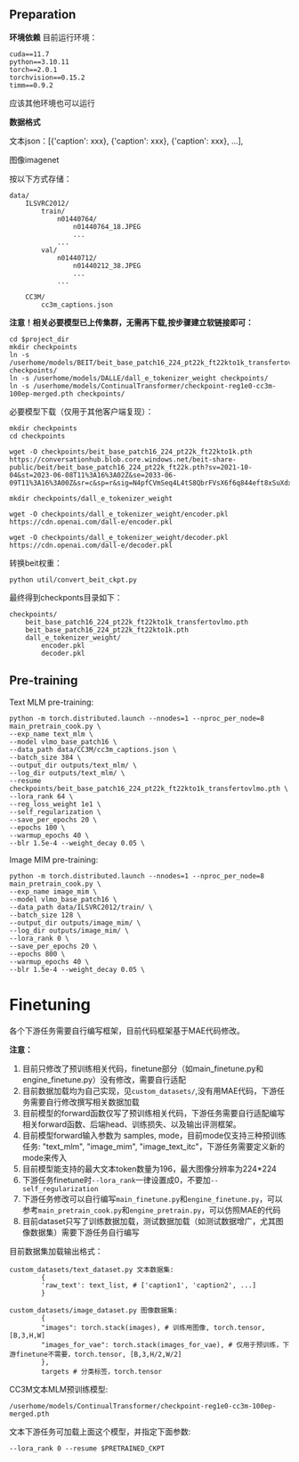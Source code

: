 ##  Preparation
**环境依赖**
目前运行环境：
```
cuda==11.7
python==3.10.11
torch==2.0.1
torchvision==0.15.2
timm==0.9.2
```
应该其他环境也可以运行
<!-- 但是timm必须为0.3.2。其中timm可能和高版本torch存在冲突，解决方法见：[this issue](https://github.com/huggingface/pytorch-image-models/issues/420#issuecomment-776459842) -->


**数据格式**

文本json：[{'caption': xxx}, {'caption': xxx}, {'caption': xxx}, ...], 

图像imagenet

按以下方式存储：

```
data/
    ILSVRC2012/
        train/
            n01440764/
                n01440764_18.JPEG
                ...
            ...
        val/
            n01440712/
                n01440212_38.JPEG
                ...
            ...
    
    CC3M/
        cc3m_captions.json

```

**注意！相关必要模型已上传集群，无需再下载,按步骤建立软链接即可：**
```
cd $project_dir
mkdir checkpoints
ln -s /userhome/models/BEIT/beit_base_patch16_224_pt22k_ft22kto1k_transfertovlmo.pth checkpoints/
ln -s /userhome/models/DALLE/dall_e_tokenizer_weight checkpoints/
ln -s /userhome/models/ContinualTransformer/checkpoint-reg1e0-cc3m-100ep-merged.pth checkpoints/
```

必要模型下载（仅用于其他客户端复现）：
```
mkdir checkpoints
cd checkpoints

wget -O checkpoints/beit_base_patch16_224_pt22k_ft22kto1k.pth https://conversationhub.blob.core.windows.net/beit-share-public/beit/beit_base_patch16_224_pt22k_ft22k.pth?sv=2021-10-04&st=2023-06-08T11%3A16%3A02Z&se=2033-06-09T11%3A16%3A00Z&sr=c&sp=r&sig=N4pfCVmSeq4L4tS8QbrFVsX6f6q844eft8xSuXdxU48%3D

mkdir checkpoints/dall_e_tokenizer_weight

wget -O checkpoints/dall_e_tokenizer_weight/encoder.pkl https://cdn.openai.com/dall-e/encoder.pkl

wget -O checkpoints/dall_e_tokenizer_weight/decoder.pkl https://cdn.openai.com/dall-e/decoder.pkl

```
转换beit权重：
```
python util/convert_beit_ckpt.py
```
最终得到checkponts目录如下：
```
checkpoints/
    beit_base_patch16_224_pt22k_ft22kto1k_transfertovlmo.pth
    beit_base_patch16_224_pt22k_ft22kto1k.pth
    dall_e_tokenizer_weight/
        encoder.pkl
        decoder.pkl
```



## Pre-training

Text MLM pre-training:
```
python -m torch.distributed.launch --nnodes=1 --nproc_per_node=8 main_pretrain_cook.py \
--exp_name text_mlm \
--model vlmo_base_patch16 \
--data_path data/CC3M/cc3m_captions.json \
--batch_size 384 \
--output_dir outputs/text_mlm/ \
--log_dir outputs/text_mlm/ \
--resume checkpoints/beit_base_patch16_224_pt22k_ft22kto1k_transfertovlmo.pth \
--lora_rank 64 \
--reg_loss_weight 1e1 \
--self_regularization \
--save_per_epochs 20 \
--epochs 100 \
--warmup_epochs 40 \
--blr 1.5e-4 --weight_decay 0.05 \
```

Image MIM pre-training:
```
python -m torch.distributed.launch --nnodes=1 --nproc_per_node=8 main_pretrain_cook.py \
--exp_name image_mim \
--model vlmo_base_patch16 \
--data_path data/ILSVRC2012/train/ \
--batch_size 128 \
--output_dir outputs/image_mim/ \
--log_dir outputs/image_mim/ \
--lora_rank 0 \
--save_per_epochs 20 \
--epochs 800 \
--warmup_epochs 40 \
--blr 1.5e-4 --weight_decay 0.05 \
```

# Finetuning
各个下游任务需要自行编写框架，目前代码框架基于MAE代码修改。

**注意：**

1. 目前只修改了预训练相关代码，finetune部分（如main_finetune.py和engine_finetune.py）没有修改，需要自行适配
2. 目前数据加载均为自己实现，见`custom_datasets/`,没有用MAE代码，下游任务需要自行修改撰写相关数据加载
3. 目前模型的forward函数仅写了预训练相关代码，下游任务需要自行适配编写相关forward函数、后端head、训练损失、以及输出评测框架。
4. 目前模型forward输入参数为 samples, mode，目前mode仅支持三种预训练任务: "text_mlm", "image_mim", "image_text_itc"，下游任务需要定义新的mode来传入
5. 目前模型能支持的最大文本token数量为196，最大图像分辨率为224*224
6. 下游任务finetune时`--lora_rank`一律设置成0，不要加`--self_regularization`
7. 下游任务修改可以自行编写`main_finetune.py`和`engine_finetune.py`，可以参考`main_pretrain_cook.py`和`engine_pretrain.py`，可以仿照MAE的代码 
8. 目前dataset只写了训练数据加载，测试数据加载（如测试数据增广，尤其图像数据集）需要下游任务自行编写

目前数据集加载输出格式：
```
custom_datasets/text_dataset.py 文本数据集:
        {
        'raw_text': text_list, # ['caption1', 'caption2', ...]
        }

custom_datasets/image_dataset.py 图像数据集:
        {
        "images": torch.stack(images), # 训练用图像, torch.tensor, [B,3,H,W]
        "images_for_vae": torch.stack(images_for_vae), # 仅用于预训练，下游finetune不需要，torch.tensor, [B,3,H/2,W/2]
        }, 
        targets # 分类标签，torch.tensor
```

CC3M文本MLM预训练模型:
```
/userhome/models/ContinualTransformer/checkpoint-reg1e0-cc3m-100ep-merged.pth
```

文本下游任务可加载上面这个模型，并指定下面参数:
```
--lora_rank 0 --resume $PRETRAINED_CKPT 
```
